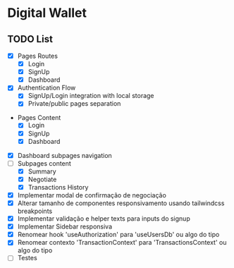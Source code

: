 # Digital Wallet


## TODO List
- [x] Pages Routes
  - [x] Login
  - [x] SignUp
  - [x] Dashboard
- [x] Authentication Flow
  - [x] SignUp/Login integration with local storage  
  - [x] Private/public pages separation
- Pages Content
  - [x] Login
  - [x] SignUp
  - [x] Dashboard
- [x] Dashboard subpages navigation 
- [ ] Subpages content
  - [x] Summary
  - [x] Negotiate
  - [x] Transactions History
- [x] Implementar modal de confirmação de negociação 
- [x] Alterar tamanho de componentes responsivamento usando tailwindcss breakpoints
- [x] Implementar validação e helper texts para inputs do signup
- [x] Implementar Sidebar responsiva
- [x] Renomear hook 'useAuthorization' para 'useUsersDb' ou algo do tipo
- [x] Renomear contexto 'TransactionContext' para 'TransactionsContext' ou algo do tipo
- [ ] Testes